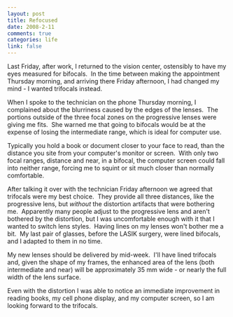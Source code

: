 ```yaml
--- 
layout: post
title: Refocused
date: 2008-2-11
comments: true
categories: life
link: false
---
```

Last Friday, after work, I returned to the vision center, ostensibly to have my eyes measured for bifocals.  In the time between making the appointment Thursday morning, and arriving there Friday afternoon, I had changed my mind - I wanted trifocals instead.

When I spoke to the technician on the phone Thursday morning, I complained about the blurriness caused by the edges of the lenses.  The portions outside of the three focal zones on the progressive lenses were giving me fits.  She warned me that going to bifocals would be at the expense of losing the intermediate range, which is ideal for computer use.

Typically you hold a book or document closer to your face to read, than the distance you site from your computer's monitor or screen.  With only two focal ranges, distance and near, in a bifocal, the computer screen could fall into neither range, forcing me to squint or sit much closer than normally comfortable.

After talking it over with the technician Friday afternoon we agreed that trifocals were my best choice.  They provide all three distances, like the progressive lens, but <em>without</em> the distortion artifacts that were bothering me.  Apparently many people adjust to the progressive lens and aren't bothered by the distortion, but I was uncomfortable enough with it that I wanted to switch lens styles.  Having lines on my lenses won't bother me a bit.  My last pair of glasses, before the LASIK surgery, were lined bifocals, and I adapted to them in no time.

My new lenses should be delivered by mid-week.  I'll have lined trifocals and, given the shape of my frames, the enhanced area of the lens (both intermediate and near) will be approximately 35 mm wide - or nearly the full width of the lens surface.

Even with the distortion I was able to notice an immediate improvement in reading books, my cell phone display, and my computer screen, so I am looking forward to the trifocals.

